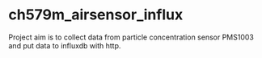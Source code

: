# ch579m_airsensor_influx
Project aim is to collect data from particle concentration sensor PMS1003  and put data to influxdb with http.
